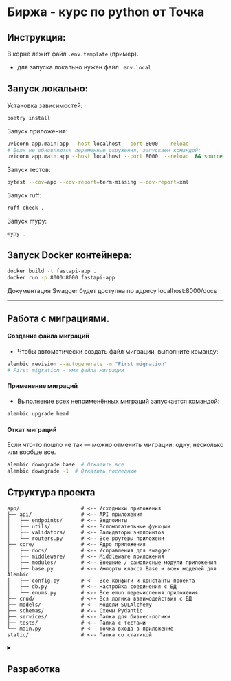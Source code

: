 # Биржа - курс по python от Точка

## Инструкция:
В корне лежит файл `.env.template` (пример).
- для запуска локально нужен файл `.env.local`


## Запуск локально:
Установка зависимостей:
```sh
poetry install
```

Запуск приложения:
```sh
uvicorn app.main:app --host localhost --port 8000  --reload
# Если не обновляются переменные окружения, запускаем командой:
uvicorn app.main:app --host localhost --port 8000  --reload  && source .env > /dev/null 2>&1
```

Запуск тестов:
```sh
pytest --cov=app --cov-report=term-missing --cov-report=xml
```

Запуск ruff:
```sh
ruff check .
```

Запуск mypy:
```sh
mypy .
```

## Запуск Docker контейнера:
```sh
docker build -t fastapi-app .
docker run -p 8000:8000 fastapi-app
```
Документация Swagger будет доступна по адресу localhost:8000/docs

---

## Работа с миграциями.
#### Создание файла миграций
- Чтобы автоматически создать файл миграции, выполните команду:
```sh
alembic revision --autogenerate -m "First migration"
# First migration - имя файла миграции
```
#### Применение миграций
- Выполнение всех неприменённых миграций запускается командой:
```sh
alembic upgrade head
```
#### Откат миграций
Если что-то пошло не так — можно отменить миграции: одну, несколько или вообще все.
```sh
alembic downgrade base  # Откатить все
alembic downgrade -1  # Откатить последнюю
```


## Структура проекта

```
app/                    # <-- Исходники приложения
├── api/                # <-- API приложения
│   ├── endpoints/      # <-- Эндпоинты
│   ├── utils/          # <-- Вспомогательные функции
│   ├── validators/     # <-- Валидаторы эндпоинтов
│   └── routers.py      # <-- Все роутеры приложени
├── core/               # <-- Ядро приложения
│   ├── docs/           # <-- Исправления для swagger
│   ├── middleware/     # <-- Middleware приложения
│   ├── modules/        # <-- Внешние / самописные модули приложения
│   ├── base.py         # <-- Импорты класса Base и всех моделей для Alembic
│   ├── config.py       # <-- Все конфиги и константы проекта
│   ├── db.py           # <-- Настройка соединения с БД
│   └── enums.py        # <-- Все emun перечисления приложения
├── crud/               # <-- Вся логика взаимодействия с БД
├── models/             # <-- Модели SQLAlchemy
├── schemas/            # <-- Схемы Pydantic
├── services/           # <-- Папка для бизнес-логики
├── tests/              # <-- Папка с тестами
└── main.py             # <-- Точка входа в приложение
static/                 # <-- Папка со статикой
```


<details>
<summary><h2>Разработка</h2></summary>

### Настройка pre-commit:

Pre-commit хуки позволяют проводить различные проверки до того как они были отправлены в общий репозиторий.

1. Установите pre-commit хуки, выполнив команду:
```sh
pre-commit install
```
2. Теперь, при каждом коммите, pre-commit будет автоматически запускать указанные хуки.

> pre-commit работает только с измененными файлами, если нужно применить ко всему проекту, выполните команду:
>```sh
>pre-commit run --all-files
>```

<details>
  <summary>Список примененных хуков:</summary>

`detect-private-key` - Обнаруживает наличие приватных ключей.

**Описание:** Если будет обнаружен приватный ключ, хук выдаст ошибку и процесс коммита будет остановлен. Вам потребуется удалить приватный ключ из кода и повторить попытку коммита.

`double-quote-string-fixer` - Заменяет строки в двойных кавычках на строки в одинарных кавычках.

**Описание:** Хук автоматически заменит двойные кавычки на одинарные и продолжит работу других хуков. Коммит не будет прерван.

`end-of-file-fixer` - Проверяет, что файл пуст или заканчивается одной пустой строкой.

**Описание:** Хук автоматически добавит пустую строку в конце файла (если она отсутствует) и продолжит работу других хуков. Коммит не будет прерван.

`mixed-line-ending` - Заменяет все окончания строк на LF.

**Описание:** Хук автоматически заменит все окончания строк на LF и продолжит работу других хуков. Коммит не будет прерван.

`no-commit-to-branch` - Запрещает коммиты в ветки main, master, dev.

**Описание:** Хук выдаст ошибку и процесс коммита будет остановлен, если попытка коммита происходит в указанные ветки. Вам потребуется сменить ветку и повторить попытку коммита.

`trailing-whitespace` - Обрезает завершающие пробелы в строках.

**Описание:** Хук автоматически удалит завершающие пробелы в строках и продолжит работу других хуков. Коммит не будет прерван.

`autoflake` - Удаляет неиспользуемые импорты.

**Описание:** Хук автоматически удалит неиспользуемые импорты и продолжит работу других хуков. Коммит не будет прерван.

`isort` - Форматирует импорты.

**Описание:** Хук автоматически отформатирует импорты и продолжит работу других хуков. Коммит не будет прерван.

`black` - Форматирует код.

**Описание:** Хук автоматически отформатирует код и продолжит работу других хуков. Коммит не будет прерван.

`flake8` - Проверяет длину строк, если есть строки больше 88 символов - укажет их.

**Описание:** Хук выдаст предупреждения или ошибки, если строки превышают допустимую длину в 88 символов. Процесс коммита будет остановлен, пока вы не исправите длинные строки.

`ruff` - Линтер.

**Описание:** Хук проведет проверку кода и выдаст ошибки или предупреждения, если будут обнаружены проблемы. Процесс коммита будет остановлен, пока вы не исправите все обнаруженные ошибки.

</details>
</details>
